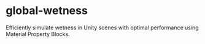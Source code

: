 # global-wetness
Efficiently simulate wetness in Unity scenes with optimal performance using Material Property Blocks.
